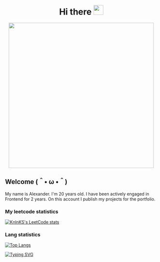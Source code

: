 

<h1 align="center">Hi there
<img src="https://github.com/blackcater/blackcater/raw/main/images/Hi.gif" height="32"/></h1>
<p align="center"><img src="https://media.giphy.com/media/qgQUggAC3Pfv687qPC/giphy.gif" width="480" /><p>

<h2>Welcome (＾• ω •＾)</h2>
<p>My name is Alexander. I'm 20 years old. I have been actively engaged in Frontend for 2 years. On this account I publish my projects for the portfolio. </p>

<h3>My leetcode statistics</h3>

[![KnlnKS's LeetCode stats](https://leetcode-stats-six.vercel.app/api?username=panchopensmart&theme=dark)](https://github.com/KnlnKS/leetcode-stats)

<h3>Lang statistics</h3>

[![Top Langs](https://github-readme-stats.vercel.app/api/top-langs/?username=anuraghazra&layout=compact)](https://github.com/anuraghazra/github-readme-stats)

 <a href="https://git.io/typing-svg"><img src="https://readme-typing-svg.demolab.com?font=Fira+Code&size=19&pause=1000&color=07F700&width=700&lines=11010000+10111100+11010001+10001111+11010001+10000011" alt="Typing SVG" /></a>
